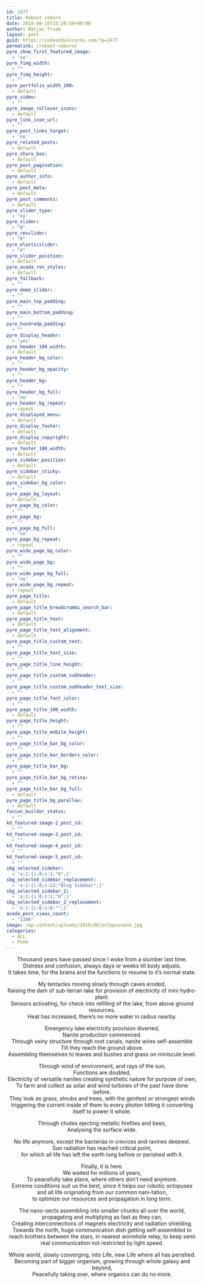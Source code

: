 ```yaml
---
id: 2477
title: Reboot reborn
date: 2018-08-16T15:28:58+00:00
author: Matjaz Trcek
layout: post
guid: https://codeandunicorns.com/?p=2477
permalink: /reboot-reborn/
pyre_show_first_featured_image:
  - 'no'
pyre_fimg_width:
  - ""
pyre_fimg_height:
  - ""
pyre_portfolio_width_100:
  - default
pyre_video:
  - ""
pyre_image_rollover_icons:
  - default
pyre_link_icon_url:
  - ""
pyre_post_links_target:
  - 'no'
pyre_related_posts:
  - default
pyre_share_box:
  - default
pyre_post_pagination:
  - default
pyre_author_info:
  - default
pyre_post_meta:
  - default
pyre_post_comments:
  - default
pyre_slider_type:
  - 'no'
pyre_slider:
  - "0"
pyre_revslider:
  - "0"
pyre_elasticslider:
  - "0"
pyre_slider_position:
  - default
pyre_avada_rev_styles:
  - default
pyre_fallback:
  - ""
pyre_demo_slider:
  - ""
pyre_main_top_padding:
  - ""
pyre_main_bottom_padding:
  - ""
pyre_hundredp_padding:
  - ""
pyre_display_header:
  - 'yes'
pyre_header_100_width:
  - default
pyre_header_bg_color:
  - ""
pyre_header_bg_opacity:
  - ""
pyre_header_bg:
  - ""
pyre_header_bg_full:
  - 'no'
pyre_header_bg_repeat:
  - repeat
pyre_displayed_menu:
  - default
pyre_display_footer:
  - default
pyre_display_copyright:
  - default
pyre_footer_100_width:
  - default
pyre_sidebar_position:
  - default
pyre_sidebar_sticky:
  - default
pyre_sidebar_bg_color:
  - ""
pyre_page_bg_layout:
  - default
pyre_page_bg_color:
  - ""
pyre_page_bg:
  - ""
pyre_page_bg_full:
  - 'no'
pyre_page_bg_repeat:
  - repeat
pyre_wide_page_bg_color:
  - ""
pyre_wide_page_bg:
  - ""
pyre_wide_page_bg_full:
  - 'no'
pyre_wide_page_bg_repeat:
  - repeat
pyre_page_title:
  - default
pyre_page_title_breadcrumbs_search_bar:
  - default
pyre_page_title_text:
  - default
pyre_page_title_text_alignment:
  - default
pyre_page_title_custom_text:
  - ""
pyre_page_title_text_size:
  - ""
pyre_page_title_line_height:
  - ""
pyre_page_title_custom_subheader:
  - ""
pyre_page_title_custom_subheader_text_size:
  - ""
pyre_page_title_font_color:
  - ""
pyre_page_title_100_width:
  - default
pyre_page_title_height:
  - ""
pyre_page_title_mobile_height:
  - ""
pyre_page_title_bar_bg_color:
  - ""
pyre_page_title_bar_borders_color:
  - ""
pyre_page_title_bar_bg:
  - ""
pyre_page_title_bar_bg_retina:
  - ""
pyre_page_title_bar_bg_full:
  - default
pyre_page_title_bg_parallax:
  - default
fusion_builder_status:
  - ""
kd_featured-image-2_post_id:
  - ""
kd_featured-image-3_post_id:
  - ""
kd_featured-image-4_post_id:
  - ""
kd_featured-image-5_post_id:
  - ""
sbg_selected_sidebar:
  - 'a:1:{i:0;s:1:"0";}'
sbg_selected_sidebar_replacement:
  - 'a:1:{i:0;s:12:"Blog Sidebar";}'
sbg_selected_sidebar_2:
  - 'a:1:{i:0;s:1:"0";}'
sbg_selected_sidebar_2_replacement:
  - 'a:1:{i:0;s:0:"";}'
avada_post_views_count:
  - "1106"
image: /wp-content/uploads/2018/08/octopusnano.jpg
categories:
  - ALL
  - Poem
---
```

<p style="text-align: center;">
  Thousand years have passed since I woke from a slumber last time.<br /> Distress and confusion, always days or weeks till body adjusts.<br /> It takes time, for the brains and the functions to resume to it’s normal state.
</p>

<p style="text-align: center;">
  My tentacles moving slowly through caves eroded,<br /> Raising the dam of sub-terran lake for provision of electricity of mini hydro-plant.<br /> Sensors activating, for check into refilling of the lake, from above ground resources.<br /> Heat has increased, there’s no more water in radius nearby.
</p>

<p style="text-align: center;">
  Emergency lake electricity provision diverted,<br /> Nanite production commenced.<br /> Through veiny structure through root canals, nanite wires self-assemble<br /> Till they reach the ground above.<br /> Assembling themselves to leaves and bushes and grass on miniscule level.
</p>

<p style="text-align: center;">
  Through wind of environment, and rays of the sun,<br /> Functions are doubled,<br /> Electricity of versatile nanites creating synthetic nature for purpose of own,<br /> To farm and collect as solar and wind turbines of the past have done before.<br /> They look as grass, shrubs and trees, with the gentlest or strongest winds triggering the current inside of them to every photon hitting it converting itself to power it whole.
</p>

<p style="text-align: center;">
  Through chutes ejecting metallic fireflies and bees,<br /> Analysing the surface wide.
</p>

<p style="text-align: center;">
  No life anymore, except the bacterias in crevices and ravines deepest.<br /> Sun radiation has reached critical point,<br /> for which all life has left the earth long before or perished with it.
</p>

<p style="text-align: center;">
  Finally, it is here.<br /> We waited for millions of years,<br /> To peacefully take place, where others don’t need anymore.<br /> Extreme conditions suit us the best, since it helps our robotic octopuses and all life originating from our common nani-tation,<br /> to optimize our resources and propagation in long term.
</p>

<p style="text-align: center;">
  The nano-sects assembling into smaller chunks all over the world,<br /> propagating and multiplying as fast as they can,<br /> Creating interconnections of magnets electricity and radiation shielding.<br /> Towards the north, huge communication dish getting self-assembled to reach brothers between the stars, in nearest wormhole relay, to keep semi real communication not restricted by light speed.
</p>

<p style="text-align: center;">
  Whole world, slowly converging, into Life, new Life where all has perished.<br /> Becoming part of bigger organism, growing through whole galaxy and beyond,<br /> Peacefully taking over, where organics can do no more.
</p>